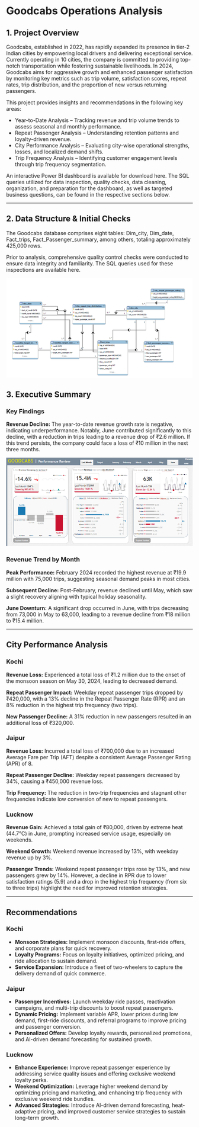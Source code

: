 # Goodcabs Operations Analysis

## 1. Project Overview

Goodcabs, established in 2022, has rapidly expanded its presence in tier-2 Indian cities by empowering local drivers and delivering exceptional service. Currently operating in 10 cities, the company is committed to providing top-notch transportation while fostering sustainable livelihoods. In 2024, Goodcabs aims for aggressive growth and enhanced passenger satisfaction by monitoring key metrics such as trip volume, satisfaction scores, repeat rates, trip distribution, and the proportion of new versus returning passengers.

This project provides insights and recommendations in the following key areas:  
- Year-to-Date Analysis – Tracking revenue and trip volume trends to assess seasonal and monthly performance.  
- Repeat Passenger Analysis – Understanding retention patterns and loyalty-driven revenue.  
- City Performance Analysis – Evaluating city-wise operational strengths, losses, and localized demand shifts.  
- Trip Frequency Analysis – Identifying customer engagement levels through trip frequency segmentation.  

An interactive Power BI dashboard is available for download here. The SQL queries utilized for data inspection, quality checks, data cleaning, organization, and preparation for the dashboard, as well as targeted business questions, can be found in the respective sections below.

---

## 2. Data Structure & Initial Checks

The Goodcabs database comprises eight tables: Dim_city, Dim_date, Fact_trips, Fact_Passenger_summary, among others, totaling approximately 425,000 rows.

Prior to analysis, comprehensive quality control checks were conducted to ensure data integrity and familiarity. The SQL queries used for these inspections are available here.

![](ERD.png)

## 3. Executive Summary

### Key Findings

**Revenue Decline:** The year-to-date revenue growth rate is negative, indicating underperformance. Notably, June contributed significantly to this decline, with a reduction in trips leading to a revenue drop of ₹2.6 million. If this trend persists, the company could face a loss of ₹10 million in the next three months.

![](RGR.png)

### Revenue Trend by Month

**Peak Performance:** February 2024 recorded the highest revenue at ₹19.9 million with 75,000 trips, suggesting seasonal demand peaks in most cities.  

**Subsequent Decline:** Post-February, revenue declined until May, which saw a slight recovery aligning with typical holiday seasonality.  

**June Downturn:** A significant drop occurred in June, with trips decreasing from 73,000 in May to 63,000, leading to a revenue decline from ₹18 million to ₹15.4 million.

---

## City Performance Analysis

### Kochi

**Revenue Loss:** Experienced a total loss of ₹1.2 million due to the onset of the monsoon season on May 30, 2024, leading to decreased demand.  

**Repeat Passenger Impact:** Weekday repeat passenger trips dropped by ₹420,000, with a 13% decline in the Repeat Passenger Rate (RPR) and an 8% reduction in the highest trip frequency (two trips).  

**New Passenger Decline:** A 31% reduction in new passengers resulted in an additional loss of ₹320,000.

### Jaipur

**Revenue Loss:** Incurred a total loss of ₹700,000 due to an increased Average Fare per Trip (AFT) despite a consistent Average Passenger Rating (APR) of 8.  

**Repeat Passenger Decline:** Weekday repeat passengers decreased by 34%, causing a ₹450,000 revenue loss.  

**Trip Frequency:** The reduction in two-trip frequencies and stagnant other frequencies indicate low conversion of new to repeat passengers.

### Lucknow

**Revenue Gain:** Achieved a total gain of ₹80,000, driven by extreme heat (44.7°C) in June, prompting increased service usage, especially on weekends.  

**Weekend Growth:** Weekend revenue increased by 13%, with weekday revenue up by 3%.  

**Passenger Trends:** Weekend repeat passenger trips rose by 13%, and new passengers grew by 14%. However, a decline in RPR due to lower satisfaction ratings (5.9) and a drop in the highest trip frequency (from six to three trips) highlight the need for improved retention strategies.

---

## Recommendations

### Kochi

- **Monsoon Strategies:** Implement monsoon discounts, first-ride offers, and corporate plans for quick recovery.  
- **Loyalty Programs:** Focus on loyalty initiatives, optimized pricing, and ride allocation to sustain demand.  
- **Service Expansion:** Introduce a fleet of two-wheelers to capture the delivery demand of quick commerce.

### Jaipur

- **Passenger Incentives:** Launch weekday ride passes, reactivation campaigns, and multi-trip discounts to boost repeat passengers.  
- **Dynamic Pricing:** Implement variable APR, lower prices during low demand, first-ride discounts, and referral programs to improve pricing and passenger conversion.  
- **Personalized Offers:** Develop loyalty rewards, personalized promotions, and AI-driven demand forecasting for sustained growth.

### Lucknow

- **Enhance Experience:** Improve repeat passenger experience by addressing service quality issues and offering exclusive weekend loyalty perks.  
- **Weekend Optimization:** Leverage higher weekend demand by optimizing pricing and marketing, and enhancing trip frequency with exclusive weekend ride bundles.  
- **Advanced Strategies:** Introduce AI-driven demand forecasting, heat-adaptive pricing, and improved customer service strategies to sustain long-term growth.
